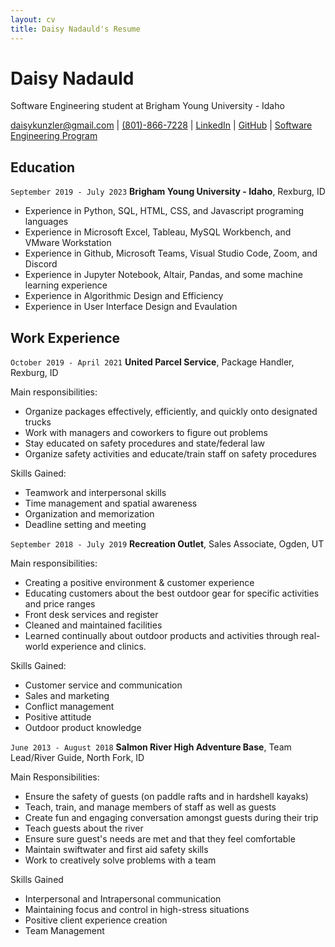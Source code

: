 ```yaml
---
layout: cv
title: Daisy Nadauld's Resume
---
```

# Daisy Nadauld
Software Engineering student at Brigham Young University - Idaho

<div id="webaddress">
<a href="daisykunzler@gmail.com">daisykunzler@gmail.com</a>
| <a href="801-866-7228">(801)-866-7228</a>
| <a href="https://www.linkedin.com/in/daisy-kunzler/">LinkedIn</a>
| <a href="https://github.com/daisynadauld">GitHub</a>
| <a href="https://www.byui.edu/catalog#/programs/4kNfm-2oZ?bc=true&bcCurrent=Software%20Engineering&bcGroup=Department%20of%20Computer%20Science%20and%20Electrical%20Engineering&bcItemType=programs">Software Engineering Program</a>
</div>

<!-- https://www.monique.tech/the-art-of-markdown -->

## Education

`September 2019 - July 2023`
__Brigham Young University - Idaho__, Rexburg, ID

- Experience in Python, SQL, HTML, CSS, and Javascript programing languages
- Experience in Microsoft Excel, Tableau, MySQL Workbench, and VMware Workstation
- Experience in Github, Microsoft Teams, Visual Studio Code, Zoom, and Discord
- Experience in Jupyter Notebook, Altair, Pandas, and some machine learning experience
- Experience in Algorithmic Design and Efficiency 
- Experience in User Interface Design and Evaulation



## Work Experience

`October 2019 - April 2021`
__United Parcel Service__, Package Handler, Rexburg, ID

Main responsibilities:
- Organize packages effectively, efficiently, and quickly onto designated trucks 
- Work with managers and coworkers to figure out problems 
- Stay educated on safety procedures and state/federal law 
- Organize safety activities and educate/train staff on safety procedures

Skills Gained:
- Teamwork and interpersonal skills
- Time management and spatial awareness 
- Organization and memorization  
- Deadline setting and meeting

`September 2018 - July 2019`
__Recreation Outlet__, Sales Associate, Ogden, UT

Main responsibilities:
- Creating a positive environment & customer experience 
- Educating customers about the best outdoor gear for specific activities and price ranges 
- Front desk services and register 
- Cleaned and maintained facilities 
- Learned continually about outdoor products and activities through real-world experience and clinics.

Skills Gained:
- Customer service and communication 
- Sales and marketing 
- Conflict management 
- Positive attitude 
- Outdoor product knowledge

`June 2013 - August 2018`
__Salmon River High Adventure Base__, Team Lead/River Guide, North Fork, ID

Main Responsibilities:
- Ensure the safety of guests (on paddle rafts and in hardshell kayaks) 
- Teach, train, and manage members of staff as well as guests 
- Create fun and engaging conversation amongst guests during their trip 
- Teach guests about the river 
- Ensure sure guest's needs are met and that they feel comfortable 
- Maintain swiftwater and first aid safety skills 
- Work to creatively solve problems with a team 

Skills Gained 
- Interpersonal and Intrapersonal communication 
- Maintaining focus and control in high-stress situations 
- Positive client experience creation 
- Team Management



<!-- ### Footer

Last updated: Dec 2021 -->


